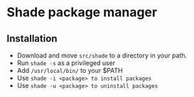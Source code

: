 # Shade package manager

## Installation

- Download and move `src/shade` to a directory in your path.
- Run `shade -s` as a privileged user
- Add `/usr/local/bin/` to your $PATH
- Use `shade -i <package> to install packages`
- Use `shade -u <package> to uninstall packages`
